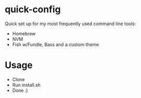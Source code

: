 # quick-config

Quick set up for my most frequently used command line tools:

* Homebrew
* NVM
* Fish w/Fundle, Bass and a custom theme

# Usage

* Clone
* Run install.sh
* Done :)
